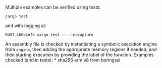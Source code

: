 Multiple examples can be verified using tests:

```cargo test```

and with logging at:

```RUST_LOG=info cargo test -- --nocapture```

An assembly file is checked by instantiating a symbolic execution engine from ```engine```, then adding the appropriate memory regions if needed, and then starting execution by providing the label of the function.
Examples checked (and in tests):
    * sha256 arm v8 from boringssl
